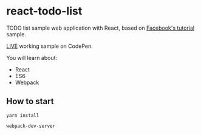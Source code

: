 # react-todo-list
TODO list sample web application with React, based on [Facebook's tutorial](https://facebook.github.io/react/docs/tutorial.html) sample.

[LIVE](http://codepen.io/Tiendq/pen/jrZAWk) working sample on CodePen.

You will learn about:

* React
* ES6
* Webpack

## How to start

`yarn install`

`webpack-dev-server`
